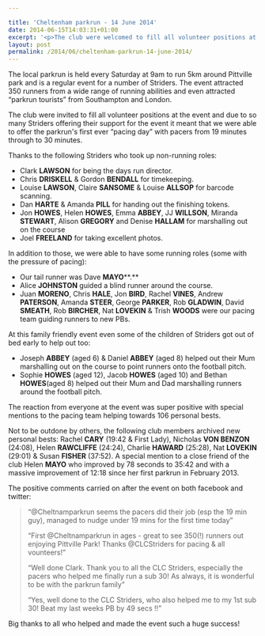 ```yaml
---

title: 'Cheltenham parkrun - 14 June 2014'
date: 2014-06-15T14:03:31+01:00
excerpt: '<p>The club were welcomed to fill all volunteer positions at the 69th Cheltenham parkrun on Saturday 14th June and the army of Striders came out in force with us being able to organise the first "pacing day" at Cheltenham parkrun.</p>'
layout: post
permalink: /2014/06/cheltenham-parkrun-14-june-2014/
---
```

The local parkrun is held every Saturday at 9am to run 5km around Pittville park and is a regular event for a number of Striders. The event attracted 350 runners from a wide range of running abilities and even attracted &#8220;parkrun tourists&#8221; from Southampton and London.

The club were invited to fill all volunteer positions at the event and due to so many Striders offering their support for the event it meant that we were able to offer the parkrun's first ever &#8220;pacing day&#8221; with pacers from 19 minutes through to 30 minutes.

Thanks to the following Striders who took up non-running roles:

  * Clark **LAWSON** for being the days run director.
  * Chris **DRISKELL** & Gordon **BENDALL** for timekeeping.
  * Louise **LAWSON**, Claire **SANSOME** & Louise **ALLSOP** for barcode scanning.
  * Dan **HARTE** & Amanda **PILL** for handing out the finishing tokens.
  * Jon **HOWES**, Helen **HOWES**, Emma **ABBEY**, JJ **WILLSON**, Miranda **STEWART**, Alison **GREGORY** and Denise **HALLAM** for marshalling out on the course
  * Joel **FREELAND** for taking excellent photos.

In addition to those, we were able to have some running roles (some with the pressure of pacing):

  * Our tail runner was Dave **MAYO****.**
  * Alice **JOHNSTON** guided a blind runner around the course.
  * Juan **MORENO**, Chris **HALE**, Jon **BIRD**, Rachel **VINES**, Andrew **PATERSON**, Amanda **STEER**, George **PARKER**, Rob **GLADWIN**, David **SMEATH**, Rob **BIRCHER**, Nat **LOVEKIN** & Trish **WOODS** were our pacing team guiding runners to new PBs.

At this family friendly event even some of the children of Striders got out of bed early to help out too:

  * Joseph **ABBEY** (aged 6) & Daniel **ABBEY** (aged 8) helped out their Mum marshalling out on the course to point runners onto the football pitch.
  * Sophie **HOWES** (aged 12), Jacob **HOWES** (aged 10) and Bethan **HOWES**(aged 8) helped out their Mum and Dad marshalling runners around the football pitch.

The reaction from everyone at the event was super positive with special mentions to the pacing team helping towards 106 personal bests.

Not to be outdone by others, the following club members archived new personal bests: Rachel **CARY** (19:42 & First Lady), Nicholas **VON BENZON** (24:08), Helen **RAWCLIFFE** (24:24), Charlie **HAWARD** (25:28), Nat **LOVEKIN** (29:01) & Susan **FISHER** (37:52). A special mention to a close friend of the club Helen **MAYO** who improved by 78 seconds to 35:42 and with a massive improvement of 12:18 since her first parkrun in February 2013.

The positive comments carried on after the event on both facebook and twitter:

> &#8220;@Cheltnamparkrun seems the pacers did their job (esp the 19 min guy), managed to nudge under 19 mins for the first time today&#8221;
> 
> &#8220;First @Cheltnamparkrun in ages - great to see 350(!) runners out enjoying Pittville Park! Thanks @CLCStriders for pacing & all vounteers!&#8221;
> 
> &#8220;Well done Clark. Thank you to all the CLC Striders, especially the pacers who helped me finally run a sub 30! As always, it is wonderful to be with the parkrun family&#8221;
> 
> &#8220;Yes, well done to the CLC Striders, who also helped me to my 1st sub 30! Beat my last weeks PB by 49 secs !!&#8221;

Big thanks to all who helped and made the event such a huge success!</p>